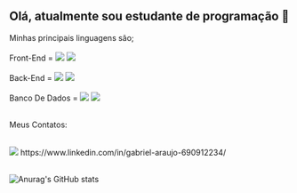 ## Olá, atualmente sou estudante de programação 👋
Minhas principais linguagens são; <br> <br>
Front-End = <img src="https://img.shields.io/badge/React-20232A?style=for-the-badge&logo=react&logoColor=61DAFB" />  <img src="https://img.shields.io/badge/HTML5-E34F26?style=for-the-badge&logo=html5&logoColor=white" /> <br> <br> 
Back-End = <img src="https://img.shields.io/badge/Node%20js-339933?style=for-the-badge&logo=nodedotjs&logoColor=white" /> <img src="https://img.shields.io/badge/JavaScript-323330?style=for-the-badge&logo=javascript&logoColor=F7DF1E" /> <br> <br>
Banco De Dados = <img src="https://img.shields.io/badge/MongoDB-4EA94B?style=for-the-badge&logo=mongodb&logoColor=white" /> <img src="https://img.shields.io/badge/MySQL-005C84?style=for-the-badge&logo=mysql&logoColor=white" /> <br> <br>

<p>Meus Contatos:</p> <br>
<img src="https://img.shields.io/badge/LinkedIn-0077B5?style=for-the-badge&logo=linkedin&logoColor=white" /> https://www.linkedin.com/in/gabriel-araujo-690912234/
<br> <br>

![Anurag's GitHub stats](https://github-readme-stats.vercel.app/api?username=Gabszzzz&show_icons=true&theme=radical)




